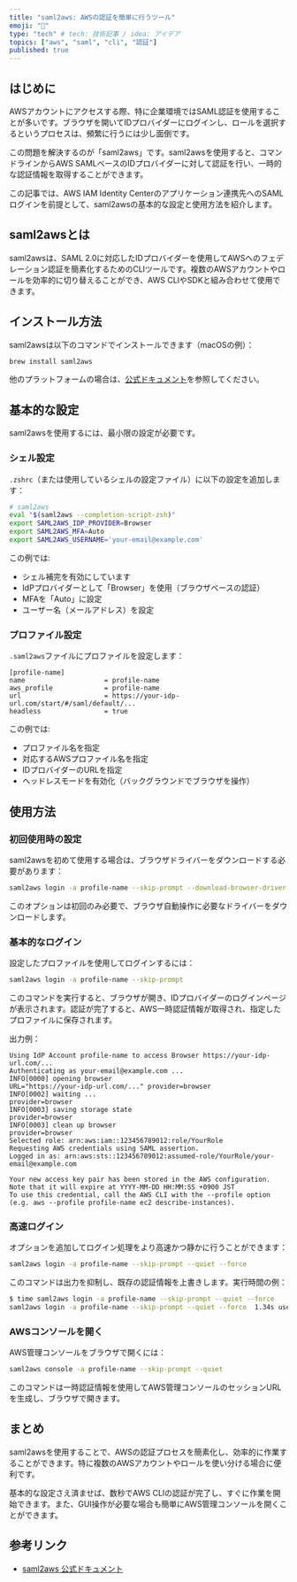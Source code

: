 ```yaml
---
title: "saml2aws: AWSの認証を簡単に行うツール"
emoji: "🔐"
type: "tech" # tech: 技術記事 / idea: アイデア
topics: ["aws", "saml", "cli", "認証"]
published: true
---
```


## はじめに

AWSアカウントにアクセスする際、特に企業環境ではSAML認証を使用することが多いです。ブラウザを開いてIDプロバイダーにログインし、ロールを選択するというプロセスは、頻繁に行うには少し面倒です。

この問題を解決するのが「saml2aws」です。saml2awsを使用すると、コマンドラインからAWS SAMLベースのIDプロバイダーに対して認証を行い、一時的な認証情報を取得することができます。

この記事では、AWS IAM Identity Centerのアプリケーション連携先へのSAMLログインを前提として、saml2awsの基本的な設定と使用方法を紹介します。

## saml2awsとは

saml2awsは、SAML 2.0に対応したIDプロバイダーを使用してAWSへのフェデレーション認証を簡素化するためのCLIツールです。複数のAWSアカウントやロールを効率的に切り替えることができ、AWS CLIやSDKと組み合わせて使用できます。

## インストール方法

saml2awsは以下のコマンドでインストールできます（macOSの例）：

```bash
brew install saml2aws
```

他のプラットフォームの場合は、[公式ドキュメント](https://github.com/Versent/saml2aws)を参照してください。

## 基本的な設定

saml2awsを使用するには、最小限の設定が必要です。

### シェル設定

`.zshrc`（または使用しているシェルの設定ファイル）に以下の設定を追加します：

```bash
# saml2aws
eval "$(saml2aws --completion-script-zsh)"
export SAML2AWS_IDP_PROVIDER=Browser
export SAML2AWS_MFA=Auto
export SAML2AWS_USERNAME='your-email@example.com'
```

この例では:
- シェル補完を有効にしています
- IdPプロバイダーとして「Browser」を使用（ブラウザベースの認証）
- MFAを「Auto」に設定
- ユーザー名（メールアドレス）を設定

### プロファイル設定

`.saml2aws`ファイルにプロファイルを設定します：

```
[profile-name]
name                    = profile-name
aws_profile             = profile-name
url                     = https://your-idp-url.com/start/#/saml/default/...
headless                = true
```

この例では:
- プロファイル名を指定
- 対応するAWSプロファイル名を指定
- IDプロバイダーのURLを指定
- ヘッドレスモードを有効化（バックグラウンドでブラウザを操作）

## 使用方法

### 初回使用時の設定

saml2awsを初めて使用する場合は、ブラウザドライバーをダウンロードする必要があります：

```bash
saml2aws login -a profile-name --skip-prompt --download-browser-driver
```

このオプションは初回のみ必要で、ブラウザ自動操作に必要なドライバーをダウンロードします。

### 基本的なログイン

設定したプロファイルを使用してログインするには：

```bash
saml2aws login -a profile-name --skip-prompt
```

このコマンドを実行すると、ブラウザが開き、IDプロバイダーのログインページが表示されます。認証が完了すると、AWS一時認証情報が取得され、指定したプロファイルに保存されます。

出力例：
```
Using IdP Account profile-name to access Browser https://your-idp-url.com/...
Authenticating as your-email@example.com ...
INFO[0000] opening browser                               URL="https://your-idp-url.com/..." provider=browser
INFO[0002] waiting ...                                   provider=browser
INFO[0003] saving storage state                          provider=browser
INFO[0003] clean up browser                              provider=browser
Selected role: arn:aws:iam::123456789012:role/YourRole
Requesting AWS credentials using SAML assertion.
Logged in as: arn:aws:sts::123456789012:assumed-role/YourRole/your-email@example.com

Your new access key pair has been stored in the AWS configuration.
Note that it will expire at YYYY-MM-DD HH:MM:SS +0900 JST
To use this credential, call the AWS CLI with the --profile option (e.g. aws --profile profile-name ec2 describe-instances).
```

### 高速ログイン

オプションを追加してログイン処理をより高速かつ静かに行うことができます：

```bash
saml2aws login -a profile-name --skip-prompt --quiet --force
```

このコマンドは出力を抑制し、既存の認証情報を上書きします。実行時間の例：

```bash
$ time saml2aws login -a profile-name --skip-prompt --quiet --force
saml2aws login -a profile-name --skip-prompt --quiet --force  1.34s user 0.41s system 50% cpu 3.470 total
```

### AWSコンソールを開く

AWS管理コンソールをブラウザで開くには：

```bash
saml2aws console -a profile-name --skip-prompt --quiet
```

このコマンドは一時認証情報を使用してAWS管理コンソールのセッションURLを生成し、ブラウザで開きます。

## まとめ

saml2awsを使用することで、AWSの認証プロセスを簡素化し、効率的に作業することができます。特に複数のAWSアカウントやロールを使い分ける場合に便利です。

基本的な設定さえ済ませば、数秒でAWS CLIの認証が完了し、すぐに作業を開始できます。また、GUI操作が必要な場合も簡単にAWS管理コンソールを開くことができます。

## 参考リンク

- [saml2aws 公式ドキュメント](https://github.com/Versent/saml2aws)
